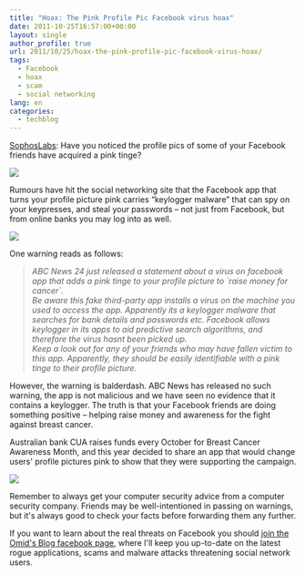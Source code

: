 ```yaml
---
title: "Hoax: The Pink Profile Pic Facebook virus hoax"
date: 2011-10-25T16:57:00+00:00
layout: single
author_profile: true
url: 2011/10/25/hoax-the-pink-profile-pic-facebook-virus-hoax/
tags:
  - Facebook
  - hoax
  - scam
  - social networking
lang: en
categories: 
  - techblog
---
```

[SophosLabs](http://nakedsecurity.sophos.com/): Have you noticed the profile pics of some of your Facebook friends have acquired a pink tinge?

[![](http://2.bp.blogspot.com/-u3Jzz1sFsNQ/TqbhomWMkeI/AAAAAAAAEKg/ruHjW6OiDRk/s400/pink-profile-pic.jpg)](http://2.bp.blogspot.com/-u3Jzz1sFsNQ/TqbhomWMkeI/AAAAAAAAEKg/ruHjW6OiDRk/s1600/pink-profile-pic.jpg)

Rumours have hit the social networking site that the Facebook app that turns your profile picture pink carries “keylogger malware” that can spy on your keypresses, and steal your passwords – not just from Facebook, but from online banks you may log into as well.

[![](http://2.bp.blogspot.com/-7nYslvbJK7Y/TqbiPGo_tbI/AAAAAAAAEKo/Fctwl2iTni0/s400/pink-hoax.jpg)](http://2.bp.blogspot.com/-7nYslvbJK7Y/TqbiPGo_tbI/AAAAAAAAEKo/Fctwl2iTni0/s1600/pink-hoax.jpg)

One warning reads as follows:

> _ABC News 24 just released a statement about a virus on facebook app that adds a pink tinge to your profile picture to \`raise money for cancer\`.  
> Be aware this fake third-party app installs a virus on the machine you used to access the app. Apparently its a keylogger malware that searches for bank details and passwords etc. Facebook allows keylogger in its apps to aid predictive search algorithms, and therefore the virus hasnt been picked up.  
> Keep a look out for any of your friends who may have fallen victim to this app. Apparently, they should be easily identifiable with a pink tinge to their profile picture._

However, the warning is balderdash. ABC News has released no such warning, the app is not malicious and we have seen no evidence that it contains a keylogger. The truth is that your Facebook friends are doing something positive – helping raise money and awareness for the fight against breast cancer.

Australian bank CUA raises funds every October for Breast Cancer Awareness Month, and this year decided to share an app that would change users' profile pictures pink to show that they were supporting the campaign.

[![](http://4.bp.blogspot.com/-tCm3oC8td18/TqbiXNB0UYI/AAAAAAAAEKw/TO_AZPST-u8/s400/pink-my-profile-app.jpg)](http://4.bp.blogspot.com/-tCm3oC8td18/TqbiXNB0UYI/AAAAAAAAEKw/TO_AZPST-u8/s1600/pink-my-profile-app.jpg)

Remember to always get your computer security advice from a computer security company. Friends may be well-intentioned in passing on warnings, but it's always good to check your facts before forwarding them any further.

If you want to learn about the real threats on Facebook you should [join the Omid's Blog facebook page](https://www.facebook.com/omidsnetwork), where I'll keep you up-to-date on the latest rogue applications, scams and malware attacks threatening social network users.
